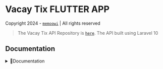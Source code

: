 # Vacay Tix FLUTTER APP

Copyright 2024 - [`memoowi`](https://instagram.com/me_moowi) | All rights reserved

> The Vacay Tix API Repository is [`here`](https://github.com/memoowi/vacay-tix-api). The API built using Laravel 10

## Documentation

<details>
    <summary>📄Documentation</summary>

`COMING SOON`

</details>
